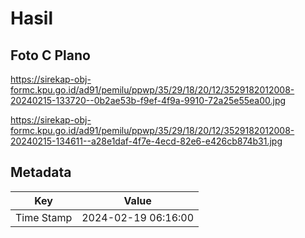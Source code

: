 # Hasil

## Foto C Plano

https://sirekap-obj-formc.kpu.go.id/ad91/pemilu/ppwp/35/29/18/20/12/3529182012008-20240215-133720--0b2ae53b-f9ef-4f9a-9910-72a25e55ea00.jpg

https://sirekap-obj-formc.kpu.go.id/ad91/pemilu/ppwp/35/29/18/20/12/3529182012008-20240215-134611--a28e1daf-4f7e-4ecd-82e6-e426cb874b31.jpg


## Metadata

| Key        | Value               |
| ---------- | ------------------- |
| Time Stamp | 2024-02-19 06:16:00 |



